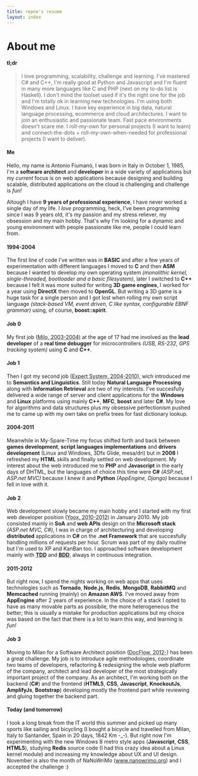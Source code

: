 ```yaml
---
title: repne's resume
layout: index
---
```


# About me #

#### tl;dr ####

> I love programming, scalability, challenge and learning.
> I've mastered C# and C++, I'm really good at Python and Javascript and I'm fluent in many more languages like C and PHP (next on my to-do list is Haskell).
> I don't mind the toolset used if it's the right one for the job and I'm totally ok in learning new technologies.
> I'm using both Windows and Linux.
> I have key experience in big data, natural language processing, ecommerce and cloud architectures.
> I want to join an enthusiastic and passionate team.
> Fast pace environments doesn't scare me.
> I roll-my-own for personal projects (I want to learn) and connect-the-dots + roll-my-own-when-needed for professional projects (I want to deliver).

#### Me ####

Hello, my name is Antonio Fiuman&ograve;, I was born in Italy in October 1, 1985, I'm a **software architect** and **developer** in a wide variety of applications but my *current* focus is on web applications because designing and building scalable, distributed applications on the cloud is challenging and challenge is *fun!*

Altough I have **9 years of professional experience**, I have never worked a single day of my life.
I *love* programming, heck, I've been programming since I was 9 years old, it's my passion and my stress reliever, my obsession and my main hobby.
That's why I'm looking for a dynamic and young environment with people passionate like me, people I could learn from.

#### 1994-2004 ####

The first line of code I've written was in **BASIC** and after a few years of experimentation with different languages I moved to **C** and then **ASM** because I wanted to develop my own operating system <dfn>(monolithic kernel, single-threaded, bootloader and a basic filesystem)</dfn>, later I switched to **C++** because I felt it was more suited for writing **3D game engines**, I worked for a year using **DirectX** then moved to **OpenGL**.
But writing a 3D game is a huge task for a single person and I got lost when rolling my own script language <dfn>(stack-based VM, event driven, C like syntax, configurable EBNF grammar)</dfn> using, of course, **boost::spirit**.

#### Job 0 ####

My first job (<abbr title="Milo S.a.s, Modena, Italy">Milo, 2003-2004</abbr>) at the age of 17 had me involved as the **lead developer** of a **real time debugger** for microcontrollers <dfn>(USB, RS-232, GPS tracking system)</dfn> using **C** and **C++**.

#### Job 1 ####

Then I got my second job (<abbr title="Expert System S.p.a., Modena, Italy">Expert System, 2004-2010</abbr>), wich introduced me to **Semantics and Linguistics**.
Still today **Natural Language Processing** along with **Information Retrieval** are two of my interests.
I've succesfully delivered a wide range of server and client applications for the **Windows** and **Linux** platforms using mainly **C++**, **MFC**, **boost** and later **C#**.
My love for algorithms and data structures plus my obsessive perfectionism pushed me to came up with my own take on prefix trees for fast dictionary lookup.

#### 2004-2011 ####

Meanwhile in My-Spare-Time my focus shifted forth and back between **games development**, **script languages implementations** and **drivers development** (Linux and Windows, 3Dfx Glide, mesa/dri) but in **2008** I refreshed my **HTML** skills and finally settled on web development.
My interest about the web introduced me to **PHP** and **Javascript** in the early days of DHTML, but the languages of choice this time were **C#** <dfn>(ASP.net, ASP.net MVC)</dfn> because I knew it and **Python** <dfn>(AppEngine, Django)</dfn> because I fell in love with it.

#### Job 2 ####

Web development slowly became my main hobby and I started with my first web developer position (<abbr title="Yoox S.p.a., Bologna, Italy">Yoox, 2010-2012</abbr>) in January 2010.
My job consisted mainly in **SoA** and **web APIs** design on the **Microsoft stack** <dfn>(ASP.net MVC, C#)</dfn>, I was in charge of architecturing and developing **distributed** applications in **C#** on the **.net Framework** that are succesfully handling millions of requests per hour.
Scrum was part of my daily routine but I'm used to XP and KanBan too.
I approached software development mainly with **<acronym title="Test Driven Development">TDD</acronym>** and **<acronym title="Behavior Driven Development">BDD</acronym>**, always in continuous integration.

#### 2011-2012 ####

But right now, I spend the nights working on web apps that uses technologies such as **Tornado**, **Node.js**, **Redis**, **MongoDB**, **RabbitMQ** and **Memcached** running (mainly) on **Amazon AWS**.
I've moved away from **AppEngine** after 2 years of experience.
In the choice of a stack I opted to have as many movable parts as possibile, the more heterogeneous the better; this is usually a mistake for production applications but my choice was based on the fact that there is a lot to learn this way, and learning is *fun!*

#### Job 3 ####

Moving to Milan for a Software Architect position (<abbr title="DocFlow S.p.a., Milano, Italy">DocFlow, 2012-</abbr>) has been a great challenge. My job is to introduce agile methodologies, coordinate two teams of developers, refactoring & redesigning the whole web platform of the company, architect and lead developer of the most strategically important project of the company. As an architect, I'm working both on the backend (**C#**) and the frontend (**HTML5**, **CSS**, **Javascript**, **KnockoutJs**, **AmplifyJs**, **Bootstrap**) developing mostly the frontend part while reviewing and gluing together the backend part.

#### Today (and tomorrow) ####
I took a long break from the IT world this summer and picked up many sports like sailing and bicycling (I bought a bicycle and travelled from Milan, Italy to Santander, Spain in 20 days, 1842 Km -_-). But right now I'm experimenting with the new Windows 8 metro style apps (**Javascript**, **CSS**, **HTML5**), studying **Redis** source code (I had this crazy idea about a Linux kernel module) and increasing my knowledge about UX and UI design. November is also the month of NaNoWriMo (www.nanowrimo.org) and I accepted the challenge :)
